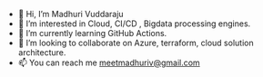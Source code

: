 - 👋 Hi, I’m Madhuri Vuddaraju
- 👀 I’m interested in Cloud, CI/CD , Bigdata processing engines.
- 🌱 I’m currently learning GitHub Actions.
- 💞️ I’m looking to collaborate on Azure, terraform, cloud solution architecture.
- 📫 You can reach me meetmadhuriv@gmail.com

<!---
mvblog/mvblog is a ✨ special ✨ repository because its `README.md` (this file) appears on your GitHub profile.
You can click the Preview link to take a look at your changes.
--->
